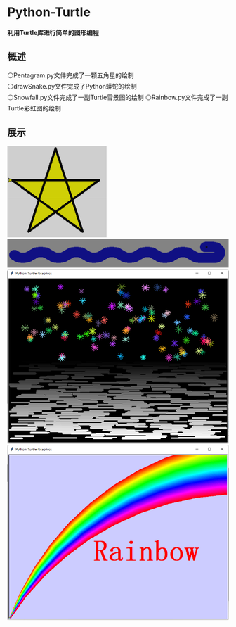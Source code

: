 # Python-Turtle
**利用Turtle库进行简单的图形编程**

## 概述
  ⚪Pentagram.py文件完成了一颗五角星的绘制  
  ⚪drawSnake.py文件完成了Python蟒蛇的绘制  
  ⚪Snowfall.py文件完成了一副Turtle雪景图的绘制
  ⚪Rainbow.py文件完成了一副Turtle彩虹图的绘制
## 展示
![image](https://github.com/daladida/Python-Turtle/blob/main/images/%E4%BA%94%E8%A7%92%E6%98%9F.png)
![image](https://github.com/daladida/Python-Turtle/blob/main/images/Python%E8%9F%92%E8%9B%87.png)
![image](https://github.com/daladida/Python-Turtle/blob/main/images/Turtle%E9%9B%AA%E6%99%AF.png)
![image](https://github.com/daladida/Python-Turtle/blob/main/images/Turtle%E5%BD%A9%E8%99%B9.png)


